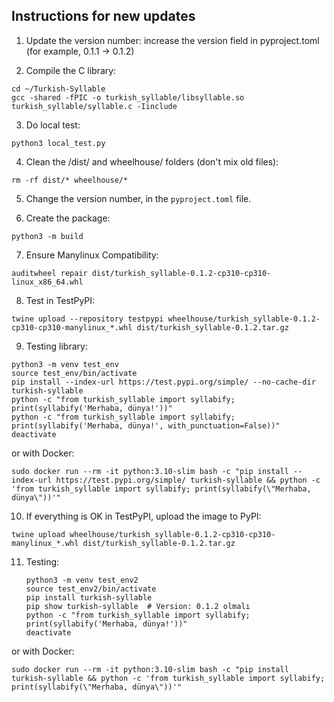 ## Instructions for new updates

1. Update the version number:
  increase the version field in pyproject.toml (for example, 0.1.1 → 0.1.2)

2. Compile the C library:

  ```
  cd ~/Turkish-Syllable
  gcc -shared -fPIC -o turkish_syllable/libsyllable.so turkish_syllable/syllable.c -Iinclude
  ```

3. Do local test:

  ```
  python3 local_test.py
  ```

4. Clean the /dist/ and wheelhouse/ folders (don't mix old files):

  ```
  rm -rf dist/* wheelhouse/*
  ```

5. Change the version number, in the `pyproject.toml` file.

6. Create the package:

  ```
  python3 -m build
  ```

7. Ensure Manylinux Compatibility:

  ```
  auditwheel repair dist/turkish_syllable-0.1.2-cp310-cp310-linux_x86_64.whl
  ```

8. Test in TestPyPI:

  ```
  twine upload --repository testpypi wheelhouse/turkish_syllable-0.1.2-cp310-cp310-manylinux_*.whl dist/turkish_syllable-0.1.2.tar.gz
  ```

9. Testing library:

  ```
  python3 -m venv test_env
  source test_env/bin/activate
  pip install --index-url https://test.pypi.org/simple/ --no-cache-dir turkish-syllable
  python -c "from turkish_syllable import syllabify; print(syllabify('Merhaba, dünya!'))"
  python -c "from turkish_syllable import syllabify; print(syllabify('Merhaba, dünya!', with_punctuation=False))"
  deactivate
  ```

or with Docker:

  ```
  sudo docker run --rm -it python:3.10-slim bash -c "pip install --index-url https://test.pypi.org/simple/ turkish-syllable && python -c 'from turkish_syllable import syllabify; print(syllabify(\"Merhaba, dünya\"))'"
  ```

10. If everything is OK in TestPyPI, upload the image to PyPI:

  ```
  twine upload wheelhouse/turkish_syllable-0.1.2-cp310-cp310-manylinux_*.whl dist/turkish_syllable-0.1.2.tar.gz
  ```

11. Testing:

    ```
    python3 -m venv test_env2
    source test_env2/bin/activate
    pip install turkish-syllable
    pip show turkish-syllable  # Version: 0.1.2 olmalı
    python -c "from turkish_syllable import syllabify; print(syllabify('Merhaba, dünya!'))"
    deactivate
    ```

or with Docker:

  ```
  sudo docker run --rm -it python:3.10-slim bash -c "pip install turkish-syllable && python -c 'from turkish_syllable import syllabify; print(syllabify(\"Merhaba, dünya\"))'"
  ```

